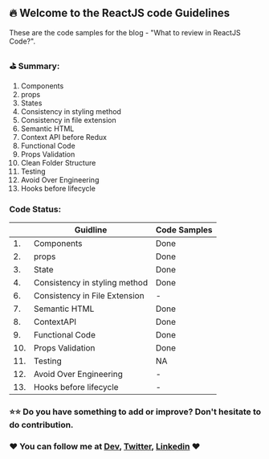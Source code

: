 ## :fire: Welcome to the ReactJS code Guidelines

These are the code samples for the blog - "What to review in ReactJS Code?".

### :golf: Summary:

1. Components
2. props
3. States
4. Consistency in styling method
5. Consistency in file extension
6. Semantic HTML
7. Context API before Redux 
8. Functional Code
9. Props Validation
10. Clean Folder Structure
11. Testing
12. Avoid Over Engineering
13. Hooks before lifecycle

### Code Status:

| | Guidline  | Code Samples |
| ------- | ------------- | ------------- |
| 1. | Components  | Done  |
| 2. | props  | Done  |
| 3. | State | Done  |
| 4. | Consistency in styling method  | Done  |
| 6. | Consistency in File Extension  | -  |
| 7. | Semantic HTML | Done  |
| 8. | ContextAPI  | Done  |
| 9. | Functional Code  | Done  |
| 10. | Props Validation  | Done  |
| 11. | Testing  | NA  |
| 12. | Avoid Over Engineering  | -  |
| 13. | Hooks before lifecycle  | -  |


### :star::star: Do you have something to add or improve? Don't hesitate to do contribution.


### :heart: You can follow me at [Dev](https://dev.to/hellonehha), [Twitter](https://twitter.com/hellonehha), [Linkedin](https://www.linkedin.com/in/nehha/) :heart: